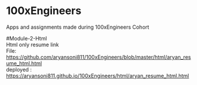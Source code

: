 # 100xEngineers
Apps and assignments made during 100xEngineers Cohort 

#Module-2-Html<br>
Html only resume link <br>
File: https://github.com/aryansoni811/100xEngineers/blob/master/html/aryan_resume_html.html <br>
deployed : https://aryansoni811.github.io/100xEngineers/html/aryan_resume_html.html <br>
